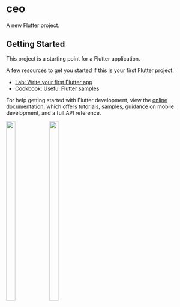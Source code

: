 # ceo

A new Flutter project.

## Getting Started

This project is a starting point for a Flutter application.

A few resources to get you started if this is your first Flutter project:

- [Lab: Write your first Flutter app](https://docs.flutter.dev/get-started/codelab)
- [Cookbook: Useful Flutter samples](https://docs.flutter.dev/cookbook)

For help getting started with Flutter development, view the
[online documentation](https://docs.flutter.dev/), which offers tutorials,
samples, guidance on mobile development, and a full API reference.

<p float="center">

<img src="https://user-images.githubusercontent.com/118955280/211753816-5b7cce65-fd4a-4170-843d-647de4b7706b.png" width=22% height=35%>
<img src="https://user-images.githubusercontent.com/118955280/211753867-c0f5a402-da3c-44d0-9a7f-4dc9f2604893.png" width=22% height=35%>

</p>
